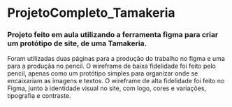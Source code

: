 # ProjetoCompleto_Tamakeria

### Projeto feito em aula utilizando a ferramenta figma para criar um protótipo de site, de uma Tamakeria.

Foram utilizadas duas páginas para a produção do trabalho no figma e uma para a produçãa no pencil. O wireframe de baixa fidelidade foi feito pelo pencil, apenas como um protótipo simples para organizar onde se encaixariam as imagens e textos. O wireframe de alta fidelidade foi feito no Figma, junto à identidade visual no site, com logo, cores e variações, tipografia e contraste.
 
